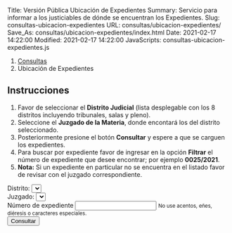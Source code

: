 Title: Versión Pública Ubicación de Expedientes
Summary: Servicio para informar a los justiciables de dónde se encuentran los Expedientes.
Slug: consultas-ubicacion-expedientes
URL: consultas/ubicacion-expedientes/
Save_As: consultas/ubicacion-expedientes/index.html
Date: 2021-02-17 14:22:00
Modified: 2021-02-17 14:22:00
JavaScripts: consultas-ubicacion-expedientes.js


<nav aria-label="breadcrumb">
    <ol class="breadcrumb">
        <li class="breadcrumb-item"><a href="../">Consultas</a></li>
        <li class="breadcrumb-item active" aria-current="page">Ubicación de Expedientes</li>
    </ol>
</nav>

## Instrucciones

1. Favor de seleccionar el **Distrito Judicial** (lista desplegable con los 8 distritos incluyendo tribunales, salas y pleno).
2. Seleccione el **Juzgado de la Materia**, donde encontará los del distrito seleccionado.
3. Posteriormente presione el botón **Consultar** y espere a que se carguen los expedientes.
4. Para buscar por expediente favor de ingresar en la opción **Filtrar** el número de expediente que desee encontrar; por ejemplo **0025/2021**.
5. **Nota:** Si un expediente en particular no se encuentra en el listado favor de revisar con el juzgado correspondiente.

<div class="card mb-2">
    <div class="card-body">
        <form id="ubicacionExpedientesForm">
            <div class="form-group">
                <label for="distritoSelect">Distrito:</label>
                <select id="distritoSelect" class="form-control"></select>
            </div>
            <div class="form-group">
                <label for="autoridadSelect">Juzgado:</label>
                <select id="autoridadSelect" class="form-control"></select>
            </div>
            <div class="form-group">
                <label for="expedienteInput">Número de expediente</label>
                <input id="expedienteInput" type="text" class="form-control" aria-describedby="expedienteInputHelp">
                <small id="expedienteInputHelp" class="form-text text-muted">No use acentos, eñes, diéresis o caracteres especiales.</small>
            </div>
            <button id="consultarButton" type="button" class="btn btn-primary">
                Consultar
            </button>
            <button id="cargandoButton" class="btn btn-primary" type="button"  style="display: none;" disabled>
                <span class="spinner-border spinner-border-sm" role="status" aria-hidden="true"></span>
                Cargando...
            </button>
        </form>
    </div>
</div>
<div id="revisarParametros" class="card mb-2" style="display: none;">
    <div class="card-body">
        <div id="revisarParametrosAlert" class="alert alert-primary" role="alert"></div>
    </div>
</div>
<div id="sinResultados" class="card mb-2" style="display: none;">
    <div class="card-body">
        <div id="sinResultadosAlert" class="alert alert-warning" role="alert"></div>
    </div>
</div>
<div id="ubicacionExpedientes" class="card mb-2" style="display: none;">
    <div class="card-body">
        <table id="ubicacionExpedientesTable" class="table" style="width: 100%;">
            <thead>
                <tr>
                    <th>Expediente</th>
                    <th>Ubicación</th>
                </tr>
            </thead>
        </table>
    </div>
</div>
